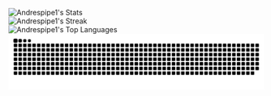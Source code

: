 
![Andrespipe1's Stats](https://github-readme-stats.vercel.app/api?username=Andrespipe1&theme=vue-dark&show_icons=true&hide_border=true&count_private=true)<br>
![Andrespipe1's Streak](https://github-readme-streak-stats.herokuapp.com/?user=Andrespipe1&theme=vue-dark&hide_border=true)<br>
![Andrespipe1's Top Languages](https://github-readme-stats.vercel.app/api/top-langs/?username=Andrespipe1&theme=vue-dark&show_icons=true&hide_border=true&layout=compact)<br>
![Snake animation](./dist/github-snake-dark.svg)

